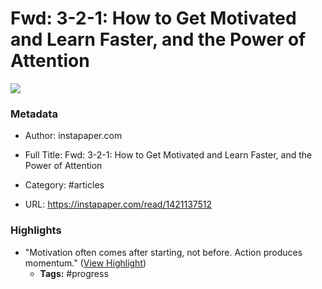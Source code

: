 # Fwd: 3-2-1: How to Get Motivated and Learn Faster, and the Power of Attention

![](https://readwise-assets.s3.amazonaws.com/static/images/article0.00998d930354.png)

### Metadata

- Author: instapaper.com
- Full Title: Fwd: 3-2-1: How to Get Motivated and Learn Faster, and the Power of Attention
- Category: #articles


- URL: https://instapaper.com/read/1421137512

### Highlights

- "Motivation often comes after starting, not before.
  Action produces momentum." ([View Highlight](https://instapaper.com/read/1421137512/16698700))
    - **Tags:** #progress
